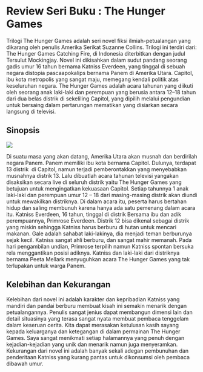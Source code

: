 <html lang="en">
<head>
    <meta charset="UTF-8">
    <meta name="viewport" content="width=device-width, initial-scale=1.0">
    
</head>
<body>
    <h1>Review Seri Buku : The Hunger Games</h1>
    <p>Trilogi The Hunger Games adalah seri novel fiksi ilmiah-petualangan yang dikarang oleh penulis Amerika Serikat Suzanne Collins. Trilogi ini terdiri dari: The Hunger Games Catching Fire, di Indonesia diterbitkan dengan judul Tersulut Mockingjay. Novel ini dikisahkan dalam sudut pandang seorang gadis umur 16 tahun bernama Katniss Everdeen, yang tinggal di sebuah negara distopia pascaapokalips bernama Panem di Amerika Utara. Capitol, ibu kota metropolis yang sangat maju, memegang kendali politik atas keseluruhan negara. The Hunger Games adalah acara tahunan yang diikuti oleh seorang anak laki-laki dan perempuan yang berusia antara 12–18 tahun dari dua belas distrik di sekeliling Capitol, yang dipilih melalui pengundian untuk bersaing dalam pertarungan mematikan yang disiarkan secara langsung di televisi.</p>
<h2>Sinopsis</h2>
    <img src = /Downloads/images.jpg>
    <p>Di suatu masa yang akan datang, Amerika Utara akan musnah dan berdirilah negara Panem. Panem memiliki ibu kota bernama Capitol. Dulunya, terdapat 13 distrik  di Capitol, namun terjadi pemberontakkan yang menyebabkan musnahnya distrik 13. Lalu dibuatlah acara tahunan televisi yangakan disaksikan secara live di seluruh distrik yaitu The Hunger Games yang betujuan untuk mengingatkan kekuasaan Capitol. Setiap tahunnya 1 anak laki-laki dan perempuan umur 12 – 18 dari masing-masing distrik akan diundi untuk mewakilkan distriknya. Di dalam acara itu, peserta harus bertahan hidup dan saling membunuh karena hanya ada satu pemenang dalam acara itu.
        Katniss Everdeen, 16 tahun, tinggal di distrik Bersama ibu dan adik perempuannya, Primrose Everdeen. Distrik 12 bisa dikenal sebagai distrik yang miskin sehingga Katniss harus berburu di hutan untuk mencari makanan. Gale adalah sahabat laki-lakinya, dia menjadi teman berburunya sejak kecil. Katniss sangat ahli berburu, dan sangat mahir memanah.
        Pada hari pengambilan undian, Primrose terpilih namun Katniss spontan bersuka rela menggantikan posisi adiknya. Katniss dan laki-laki dari distriknya bernama Peeta Mellark menyuguhkan acara The Hunger Games yang tak terlupakan untuk warga Panem.
        </p>
        <h2>Kelebihan dan Kekurangan</h2>
        <p>Kelebihan dari novel ini adalah karakter dan kepribadian Katniss yang mandiri dan pandai berburu membuat kisah ini semakin menarik dengan petualangannya. Penulis sangat jenius dapat membangun dimensi lain dan detail situasinya yang terasa sangat nyata membuat pembaca tenggelam dalam keseruan cerita. Kita dapat merasakan ketulusan kasih sayang kepada keluarganya dan ketegangan di dalam permainan The Hunger Games. Saya sangat menikmati setiap halamannya yang penuh dengan kejadian-kejadian yang unik dan menarik namun juga menyeramkan.
            Kekurangan dari novel ini adalah banyak sekali adegan pembunuhan dan penderitaan Katniss yang kurang pantas untuk dikonsumsi oleh pembaca dibawah umur.
        </p>
        

</body>
</html>
